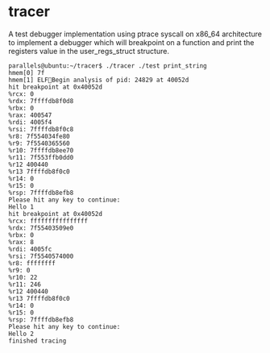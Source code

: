 # tracer 

A test debugger implementation using ptrace syscall on x86\_64 architecture to implement a debugger which will breakpoint on a function and print the registers value in the user\_regs\_struct structure. 

```
parallels@ubuntu:~/tracer$ ./tracer ./test print_string 
hmem[0] 7f
hmem[1] ELFBegin analysis of pid: 24829 at 40052d
hit breakpoint at 0x40052d
%rcx: 0
%rdx: 7ffffdb8f0d8
%rbx: 0
%rax: 400547
%rdi: 4005f4
%rsi: 7ffffdb8f0c8
%r8: 7f554034fe80
%r9: 7f5540365560
%r10: 7ffffdb8ee70
%r11: 7f553ffb0dd0
%r12 400440
%r13 7ffffdb8f0c0
%r14: 0
%r15: 0
%rsp: 7ffffdb8efb8
Please hit any key to continue: 
Hello 1
hit breakpoint at 0x40052d
%rcx: ffffffffffffffff
%rdx: 7f55403509e0
%rbx: 0
%rax: 8
%rdi: 4005fc
%rsi: 7f5540574000
%r8: ffffffff
%r9: 0
%r10: 22
%r11: 246
%r12 400440
%r13 7ffffdb8f0c0
%r14: 0
%r15: 0
%rsp: 7ffffdb8efb8
Please hit any key to continue: 
Hello 2
finished tracing
```
